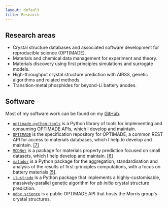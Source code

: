 ```yaml
---
layout: default
title: Research
---
```


## Research areas

- Crystal structure databases and associated software development for reproducible science (OPTIMADE).
- Materials and chemical data management for experiment and theory.
- Materials discovery using first principles simulations and surrogate models.
- High-throughput crystal structure prediction with AIRSS, genetic algorithms and related methods.
- Transition-metal phosphides for beyond-Li battery anodes.

## Software

 Most of my software work can be found on my [GitHub](https://github.com/ml-evs).

- [<i class="fab fa-github"></i>`optimade-python-tools`](https://github.com/Materials-Consortia/optimade-python-tools) is a Python library of tools for implementing and consuming [OPTIMADE](www.optimade.org) APIs, which I develop and maintain.
- [<i class="fab fa-github"></i>`OPTIMADE`](https://github.com/Materials-Consortia/OPTIMADE) is the specification repository for OPTIMADE, a common REST API for access to materials databases, which I help to develop and maintain. [[7]](https://ml-evs.science/papers.html#7)
- [<i class="fab fa-github"></i>`MODNet`](https://github.com/ppdebreuck/modnet) is a package for materials property prediction focused on small datasets, which I help develop and maintain. [[6]](https://ml-evs.science/papers.html#6)
- [<i class="fab fa-github"></i>`matador`](http://matador.science) is a Python package for the aggregation, standardisation and analysis of the results of first-principles computations, with a focus on battery materials [[5]](https://ml-evs.science/papers.html#5).
- [<i class="fab fa-github"></i>`ilustrado`](http://www.tcm.phy.cam.ac.uk/~me388/ilustrado) is a Python package that implements a highly-customisable, massively-parallel genetic algorithm for *ab initio* crystal structure prediction.
- [<i class="fab fa-github"></i>`odbx.science`](http://odbx.science) is a public OPTIMADE API that hosts the Morris group's crystal structures.

